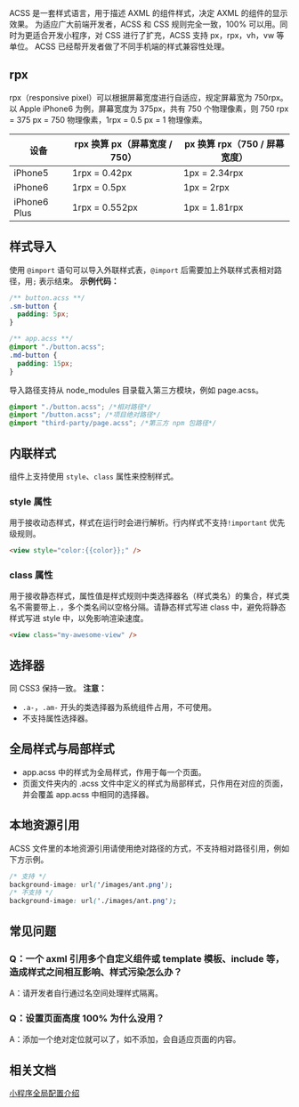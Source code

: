 ACSS 是一套样式语言，用于描述 AXML 的组件样式，决定 AXML 的组件的显示效果。
为适应广大前端开发者，ACSS 和 CSS 规则完全一致，100% 可以用。同时为更适合开发小程序，对 CSS 进行了扩充，ACSS 支持 px，rpx，vh，vw 等单位。
ACSS 已经帮开发者做了不同手机端的样式兼容性处理。 

## rpx
rpx（responsive pixel）可以根据屏幕宽度进行自适应，规定屏幕宽为 750rpx。以 Apple iPhone6 为例，屏幕宽度为 375px，共有 750 个物理像素，则 750 rpx = 375 px = 750 物理像素，1rpx = 0.5 px = 1 物理像素。

| **设备** | **rpx 换算 px（屏幕宽度 / 750）** | **px 换算 rpx（750 / 屏幕宽度）** |
| --- | --- | --- |
| iPhone5 | 1rpx = 0.42px | 1px = 2.34rpx |
| iPhone6 | 1rpx = 0.5px | 1px = 2rpx |
| iPhone6 Plus | 1rpx = 0.552px | 1px = 1.81rpx |


## 样式导入
使用 `@import` 语句可以导入外联样式表，`@import` 后需要加上外联样式表相对路径，用`;` 表示结束。
**示例代码：**

```css
/** button.acss **/
.sm-button {
  padding: 5px;
}
```


```css
/** app.acss **/
@import "./button.acss";
.md-button {
  padding: 15px;
}
```
导入路径支持从 node_modules 目录载入第三方模块，例如 page.acss。
```css
@import "./button.acss"; /*相对路径*/
@import "/button.acss"; /*项目绝对路径*/
@import "third-party/page.acss"; /*第三方 npm 包路径*/
```

## 内联样式
组件上支持使用 `style`、`class` 属性来控制样式。

### style 属性
用于接收动态样式，样式在运行时会进行解析。行内样式不支持`!important` 优先级规则。
```html
<view style="color:{{color}};" />
```

### class 属性
用于接收静态样式，属性值是样式规则中类选择器名（样式类名）的集合，样式类名不需要带上`.`，多个类名间以空格分隔。请静态样式写进 class 中，避免将静态样式写进 style 中，以免影响渲染速度。
```html
<view class="my-awesome-view" />
```

## 选择器
同 CSS3 保持一致。
**注意：**

- `.a-`，`.am-` 开头的类选择器为系统组件占用，不可使用。
- 不支持属性选择器。

## 全局样式与局部样式

- app.acss 中的样式为全局样式，作用于每一个页面。
- 页面文件夹内的 .acss 文件中定义的样式为局部样式，只作用在对应的页面，并会覆盖 app.acss 中相同的选择器。

## 本地资源引用
ACSS 文件里的本地资源引用请使用绝对路径的方式，不支持相对路径引用，例如下方示例。
```css
/* 支持 */
background-image: url('/images/ant.png');
/* 不支持 */
background-image: url('./images/ant.png');
```

## 常见问题

### **Q：一个 axml 引用多个自定义组件或 template 模板、include 等，造成样式之间相互影响、样式污染怎么办？**
A：请开发者自行通过名空间处理样式隔离。

### **Q：设置页面高度 100% 为什么没用？**
A：添加一个绝对定位就可以了，如不添加，会自适应页面的内容。

## 相关文档
[小程序全局配置介绍](https://opendocs.alipay.com/mini/framework/app)
